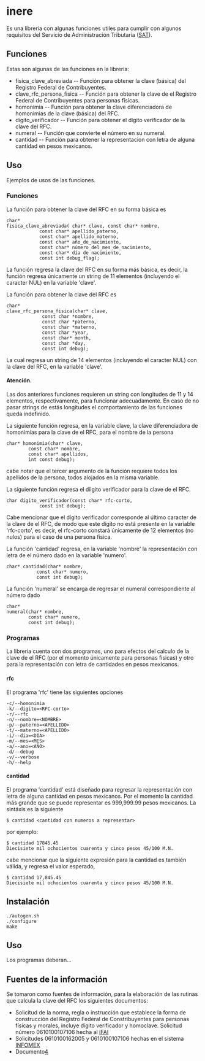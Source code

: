 inere
=====

Es una libreria con algunas funciones utiles para cumplir con algunos requisitos del Servicio de Administración Tributaria ([SAT][1]).


Funciones
---------

Estas son algunas de las funciones en la libreria:

* fisica_clave_abreviada -- Función para obtener la clave (básica) del Registro Federal de Contribuyentes.
* clave_rfc_persona_fisica -- Función para obtener la clave de el Registro Federal de Contribuyentes para personas físicas.
* homonimia -- Función para obtener la clave diferenciadora de homonimias de la clave (básica) del RFC.
* digito_verificador -- Función para obtener el dígito verificador de la clave del RFC.
* numeral -- Función que convierte el número en su numeral.
* cantidad -- Función para obtener la representacion con letra de alguna cantidad en pesos mexicanos.


Uso
---

Ejemplos de usos de las funciones.

### Funciones

La función para obtener la clave del RFC en su forma básica es

	char*
	fisica_clave_abreviada( char* clave, const char* nombre,
				const char* apellido_paterno,
				const char* apellido_materno,
				const char* año_de_nacimiento,
				const char* número_del_mes_de_nacimiento,
				const char* día de nacimiento,
				const int debug_flag);

La función regresa la clave del RFC en su forma más básica, es decir, la función regresa únicamente un string de 11 elementos (incluyendo el caracter NUL) en la variable 'clave'.

La función para obtener la clave del RFC es

	char*
	clave_rfc_persona_fisica(char* clave,
				 const char *nombre,
				 const char *paterno,
				 const char *materno,
				 const char *year,
				 const char* month,
				 const char *day,
				 const int debug);

La cual regresa un string de 14 elementos (incluyendo el caracter NUL) con la clave del RFC, en la variable 'clave'.

#### Atención.
Las dos anteriores funciones requieren un string con longitudes de 11 y 14 elementos, respectivamente, para funcionar adecuadamente. En caso de no pasar strings de estás longitudes el comportamiento de las funciones queda indefinido.

La siguiente función regresa, en la variable clave, la clave diferenciadora de homonimias para la clave de el RFC, para el nombre de la persona

	char* homonimia(char* clave,
			const char* nombre,
			const char* apellidos,
			int const debug);

cabe notar que el tercer argumento de la función requiere todos los apellidos de la persona, todos alojados en la misma variable.

La siguiente función regresa el díigito verificador para la clave de el RFC.

	char digito_verificador(const char* rfc-corto,
				const int debug);

Cabe mencionar que el dígito verificador corresponde al último caracter de la clave de el RFC, de modo que este dígito no está presente en la variable 'rfc-corto', es decir, el rfc-corto constará únicamente de 12 elementos (no nulos) para el caso de una persona fisica.

La función 'cantidad' regresa, en la variable 'nombre' la representación con letra de el número dado en la variable 'numero'.

	char* cantidad(char* nombre,
		       const char* numero,
		       const int debug);


La función 'numeral' se encarga de regresar el numeral correspondiente al número dado

	char*
	numeral(char* nombre,
	        const char* numero,
	        const int debug);


### Programas

La libreria cuenta con dos programas, uno para efectos del calculo de la clave de el RFC (por el momento únicamente para personas fisicas) y otro para la representación con letra de cantidades en pesos mexicanos.

#### rfc

El programa 'rfc' tiene las siguientes opciones

	-c/--homonimia
	-k/--digito=<RFC-corto>
	-r/--rfc
	-n/--nombre=<NOMBRE>
	-p/--paterno=<APELLIDO>
	-t/--materno=<APELLIDO>
	-i/--dia=<DIA>
	-m/--mes=<MES>
	-a/--ano=<AÑO>
	-d/--debug
	-v/--verbose
	-h/--help

#### cantidad

El programa 'cantidad' está diseñado para regresar la representación con letra de alguna cantidad en pesos mexicanos. Por el momento la cantidad más grande que se puede representar es 999,999.99 pesos mexicanos. La sintáxis es la siguiente

	$ cantidad <cantidad con numeros a representar>

por ejemplo:

	$ cantidad 17845.45
	Diecisiete mil ochocientos cuarenta y cinco pesos 45/100 M.N.

cabe mencionar que la siguiente expresión para la cantidad es también válida, y regresa el valor esperado,

	$ cantidad 17,845.45
	Diecisiete mil ochocientos cuarenta y cinco pesos 45/100 M.N.


Instalación
-----------

	./autogen.sh
	./configure
	make


Uso
---

Los programas deberan...


Fuentes de la información
-------------------------


Se tomaron como fuentes de información, para la elaboración de las rutinas que calcula la clave del RFC los siguientes documentos:

* Solicitud de la norma, regla o instrucción que establece la forma de construcción del Registro Federal de Constribuyentes para personas físicas y morales, incluye dígito verificador y homoclave. Solicitud número 0610100107106 hecha al [IFAI][2]
* Solicitudes 0610100162005 y 0610100107106 hechas en el sistema [INFOMEX][3]
* Documento[4]



[1]: http://www.sat.gob.mx
[2]: http://www.sisi.org.mx/jspsi/documentos/2006/seguimiento/06101/0610100107106_065.doc
[3]: https://www.infomex.org.mx/gobiernofederal/moduloPublico/moduloPublico.action
[4]: http://asuncionez.iespana.es/documentos/RFC.pdf

